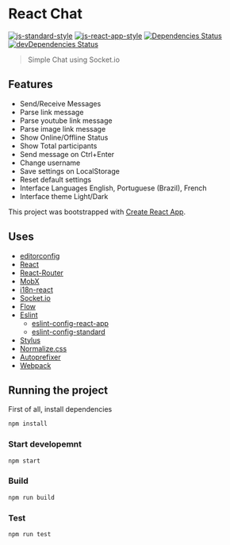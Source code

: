 # React Chat

[![js-standard-style](https://img.shields.io/badge/code%20style-standard-yellow.svg)](http://standardjs.com)
[![js-react-app-style](https://img.shields.io/badge/code%20style-react--app-blue.svg)](https://github.com/patrio/eslint-config-react)
[![Dependencies Status](https://img.shields.io/david/tiagoporto/react-chat.svg?style=flat-square)](https://david-dm.org/tiagoporto/react-chat)
[![devDependencies Status](https://img.shields.io/david/dev/tiagoporto/react-chat.svg?style=flat-square)](https://david-dm.org/tiagoporto/react-chat?type=dev)


> Simple Chat using Socket.io

## Features
- Send/Receive Messages
- Parse link message
- Parse youtube link message
- Parse image link message
- Show Online/Offline Status
- Show Total participants
- Send message on Ctrl+Enter
- Change username
- Save settings on LocalStorage
- Reset default settings
- Interface Languages English, Portuguese (Brazil), French
- Interface theme Light/Dark


This project was bootstrapped with [Create React App](https://github.com/facebookincubator/create-react-app).

## Uses
- [editorconfig](http://editorconfig.org/)
- [React](https://reactjs.org/)
- [React-Router](https://reactjs.org/)
- [MobX](https://mobx.js.org/)
- [i18n-react](https://mobx.js.org/)
- [Socket.io](https://socket.io/)
- [Flow](https://flow.org/)
- [Eslint](https://eslint.org/)
  - [eslint-config-react-app](https://www.npmjs.com/package/eslint-config-react-app)
  - [eslint-config-standard](http://standardjs.com)
- [Stylus](http://stylus-lang.com/)
- [Normalize.css](https://necolas.github.io/normalize.css/)
- [Autoprefixer](https://autoprefixer.github.io/)
- [Webpack](https://webpack.js.org/)

## Running the project
First of all, install dependencies
```sh
npm install
```

### Start developemnt
```sh
npm start
```

### Build
```sh
npm run build
```

### Test

```
npm run test
```